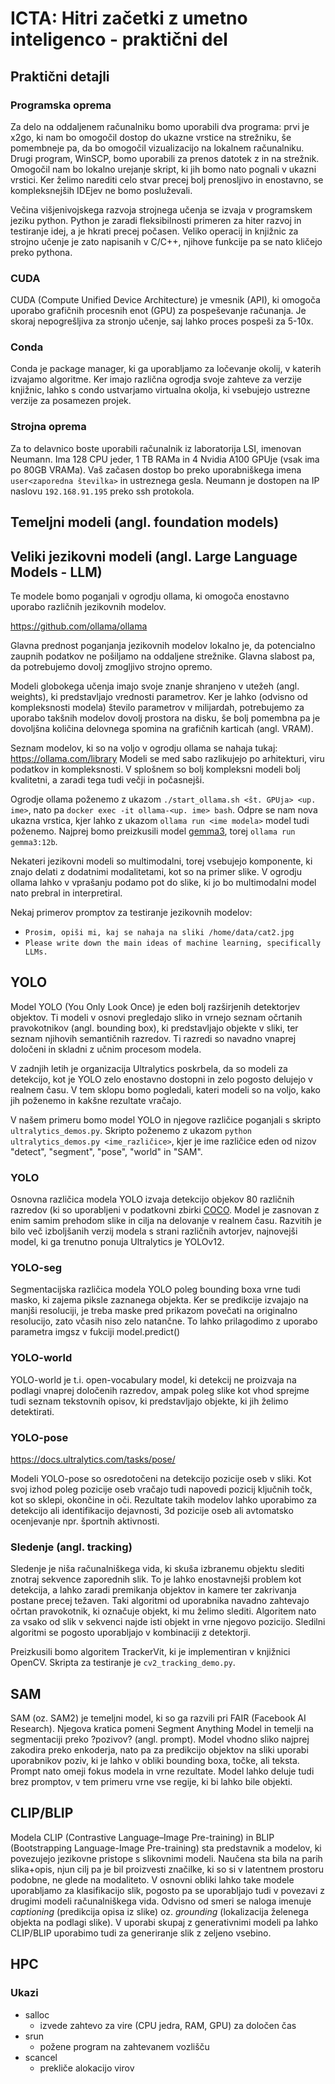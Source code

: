 

# ICTA: Hitri začetki z umetno inteligenco - praktični del

## Praktični detajli

### Programska oprema

Za delo na oddaljenem računalniku bomo uporabili dva programa: prvi je x2go, ki nam bo omogočil dostop do ukazne vrstice na strežniku, še pomembneje pa, da bo omogočil vizualizacijo na lokalnem računalniku.
Drugi program, WinSCP, bomo uporabili za prenos datotek z in na strežnik. Omogočil nam bo lokalno urejanje skript, ki jih bomo nato pognali v ukazni vrstici. Ker želimo narediti celo stvar precej bolj prenosljivo in enostavno, se kompleksnejših IDEjev ne bomo posluževali.

Večina višjenivojskega razvoja strojnega učenja se izvaja v programskem jeziku python. Python je zaradi fleksibilnosti primeren za hiter razvoj in testiranje idej, a je hkrati precej počasen. Veliko operacij in knjižnic za strojno učenje je zato napisanih v C/C++, njihove funkcije pa se nato kličejo preko pythona.

### CUDA

CUDA (Compute Unified Device Architecture) je vmesnik (API), ki omogoča uporabo grafičnih procesnih enot (GPU) za pospeševanje računanja. Je skoraj nepogrešljiva za stronjo učenje, saj lahko proces pospeši za 5-10x.

### Conda

Conda je package manager, ki ga uporabljamo za ločevanje okolij, v katerih izvajamo algoritme. Ker imajo različna ogrodja svoje zahteve za verzije knjižnic, lahko s condo ustvarjamo virtualna okolja, ki vsebujejo ustrezne verzije za posamezen projek.

### Strojna oprema

Za to delavnico boste uporabili računalnik iz laboratorija LSI, imenovan Neumann. Ima 128 CPU jeder, 1 TB RAMa in 4 Nvidia A100 GPUje (vsak ima po 80GB VRAMa). Vaš začasen dostop bo preko uporabniškega imena `user<zaporedna številka>` in ustreznega gesla. Neumann je dostopen na IP naslovu `192.168.91.195` preko ssh protokola.

## Temeljni modeli (angl. foundation models)



## Veliki jezikovni modeli (angl. Large Language Models - LLM)

Te modele bomo poganjali v ogrodju ollama, ki omogoča enostavno uporabo različnih jezikovnih modelov.

https://github.com/ollama/ollama

Glavna prednost poganjanja jezikovnih modelov lokalno je, da potencialno zaupnih podatkov ne pošiljamo na oddaljene strežnike. Glavna slabost pa, da potrebujemo dovolj zmogljivo strojno opremo.

Modeli globokega učenja imajo svoje znanje shranjeno v utežeh (angl. weights), ki predstavljajo vrednosti parametrov. Ker je lahko (odvisno od kompleksnosti modela) število parametrov v milijardah, potrebujemo za uporabo takšnih modelov dovolj prostora na disku, še bolj pomembna pa je dovoljšna količina delovnega spomina na grafičnih karticah (angl. VRAM).

Seznam modelov, ki so na voljo v ogrodju ollama se nahaja tukaj: https://ollama.com/library
Modeli se med sabo razlikujejo po arhitekturi, viru podatkov in kompleksnosti. V splošnem so bolj kompleksni modeli bolj kvalitetni, a zaradi tega tudi večji in počasnejši.

Ogrodje ollama poženemo z ukazom `./start_ollama.sh <št. GPUja> <up. ime>`, nato pa `docker exec -it ollama-<up. ime> bash`. Odpre se nam nova ukazna vrstica, kjer lahko z ukazom `ollama run <ime modela>` model tudi poženemo. Najprej bomo preizkusili model [gemma3](https://ollama.com/library/gemma3), torej `ollama run gemma3:12b`.

Nekateri jezikovni modeli so multimodalni, torej vsebujejo  komponente, ki znajo delati z dodatnimi modalitetami, kot so na primer slike. V ogrodju ollama lahko v vprašanju podamo pot do slike, ki jo bo multimodalni model nato prebral in interpretiral. 

Nekaj primerov promptov za testiranje jezikovnih modelov:
- `Prosim, opiši mi, kaj se nahaja na sliki /home/data/cat2.jpg`
- `Please write down the main ideas of machine learning, specifically LLMs.`


## YOLO

Model YOLO (You Only Look Once) je eden bolj razširjenih detektorjev objektov. Ti modeli v osnovi pregledajo sliko in vrnejo seznam očrtanih pravokotnikov (angl. bounding box), ki predstavljajo objekte v sliki, ter seznam njihovih semantičnih razredov. Ti razredi so navadno vnaprej določeni in skladni z učnim procesom modela.

V zadnjih letih je organizacija Ultralytics poskrbela, da so modeli za detekcijo, kot je YOLO zelo enostavno dostopni in zelo pogosto delujejo v realnem času. V tem sklopu bomo pogledali, kateri modeli so na voljo, kako jih poženemo in kakšne rezultate vračajo.

V našem primeru bomo model YOLO in njegove različice poganjali s skripto `ultralytics_demos.py`. Skripto poženemo z ukazom `python ultralytics_demos.py <ime_različice>`, kjer je ime različice eden od nizov "detect", "segment", "pose", "world" in "SAM".

### YOLO

Osnovna različica modela YOLO izvaja detekcijo objekov 80 različnih razredov (ki so uporabljeni v podatkovni zbirki [COCO](https://cocodataset.org/#home). Model je zasnovan z enim samim prehodom slike in cilja na delovanje v realnem času. Razvitih je bilo več izboljšanih verzij modela s strani različnih avtorjev, najnovejši model, ki ga trenutno ponuja Ultralytics je YOLOv12.

### YOLO-seg

Segmentacijska različica modela YOLO poleg bounding boxa vrne tudi masko, ki zajema piksle zaznanega objekta. Ker se predikcije izvajajo na manjši resoluciji, je treba maske pred prikazom povečati na originalno resolucijo, zato včasih niso zelo natančne. To lahko prilagodimo z uporabo parametra imgsz v fukciji model.predict()

### YOLO-world

YOLO-world je t.i. open-vocabulary model, ki detekcij ne proizvaja na podlagi vnaprej določenih razredov, ampak poleg slike kot vhod sprejme tudi seznam tekstovnih opisov, ki predstavljajo objekte, ki jih želimo detektirati.

### YOLO-pose

https://docs.ultralytics.com/tasks/pose/

Modeli YOLO-pose so osredotočeni na detekcijo pozicije oseb v sliki. Kot svoj izhod poleg pozicije oseb vračajo tudi napovedi pozicij ključnih točk, kot so sklepi, okončine in oči. Rezultate takih modelov lahko uporabimo za detekcijo ali identifikacijo dejavnosti, 3d pozicije oseb ali avtomatsko ocenjevanje npr. športnih aktivnosti.

### Sledenje (angl. tracking)

Sledenje je niša računalniškega vida, ki skuša izbranemu objektu slediti znotraj sekvence zaporednih slik. To je lahko enostavnejši problem kot detekcija, a lahko zaradi premikanja objektov in kamere ter zakrivanja postane precej težaven. Taki algoritmi od uporabnika navadno zahtevajo očrtan pravokotnik, ki označuje objekt, ki mu želimo slediti. Algoritem nato za vsako od slik v sekvenci najde isti objekt in vrne njegovo pozicijo. Sledilni algoritmi se pogosto uporabljajo v kombinaciji z detektorji.

Preizkusili bomo algoritem TrackerVit, ki je implementiran v knjižnici OpenCV. Skripta za testiranje je `cv2_tracking_demo.py`.

## SAM

SAM (oz. SAM2) je temeljni model, ki so ga razvili pri FAIR (Facebook AI Research). Njegova kratica pomeni Segment Anything Model in temelji na segmentaciji preko ?pozivov? (angl. prompt). Model vhodno sliko najprej zakodira preko enkoderja, nato pa za predikcijo objektov na sliki uporabi uporabnikov poziv, ki je lahko v obliki bounding boxa, točke, ali teksta. Prompt nato omeji fokus modela in vrne rezultate. Model lahko deluje tudi brez promptov, v tem primeru vrne vse regije, ki bi lahko bile objekti.

## CLIP/BLIP

Modela CLIP (Contrastive Language–Image Pre-training) in BLIP (Bootstrapping Language-Image Pre-training) sta predstavnik a modelov, ki povezujejo jezikovne pristope s slikovnimi modeli. Naučena sta bila na parih slika+opis, njun cilj pa je bil proizvesti značilke, ki so si v latentnem prostoru podobne, ne glede na modaliteto. V osnovni obliki lahko take modele uporabljamo za klasifikacijo slik, pogosto pa se uporabljajo tudi v povezavi z drugimi modeli računalniškega vida. Odvisno od smeri se naloga imenuje *captioning* (predikcija opisa iz slike) oz. *grounding* (lokalizacija želenega objekta na podlagi slike). V uporabi skupaj z generativnimi modeli pa lahko CLIP/BLIP uporabimo tudi za generiranje slik z zeljeno vsebino.

## HPC

### Ukazi
- salloc
	- izvede zahtevo za vire (CPU jedra, RAM, GPU) za določen čas
- srun
	- požene program na zahtevanem vozlišču
- scancel
	- prekliče alokacijo virov

